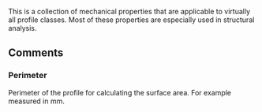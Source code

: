 This is a collection of mechanical properties that are applicable to virtually all profile classes. Most of these properties are especially used in structural analysis.

<!-- end of short definition -->



## Comments

### Perimeter

Perimeter of the profile for calculating the surface area. For example measured in mm.

